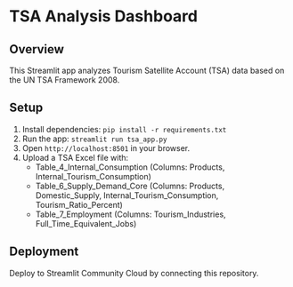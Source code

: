 # TSA Analysis Dashboard

## Overview
This Streamlit app analyzes Tourism Satellite Account (TSA) data based on the UN TSA Framework 2008.

## Setup
1. Install dependencies: `pip install -r requirements.txt`
2. Run the app: `streamlit run tsa_app.py`
3. Open `http://localhost:8501` in your browser.
4. Upload a TSA Excel file with:
   - Table_4_Internal_Consumption (Columns: Products, Internal_Tourism_Consumption)
   - Table_6_Supply_Demand_Core (Columns: Products, Domestic_Supply, Internal_Tourism_Consumption, Tourism_Ratio_Percent)
   - Table_7_Employment (Columns: Tourism_Industries, Full_Time_Equivalent_Jobs)

## Deployment
Deploy to Streamlit Community Cloud by connecting this repository.